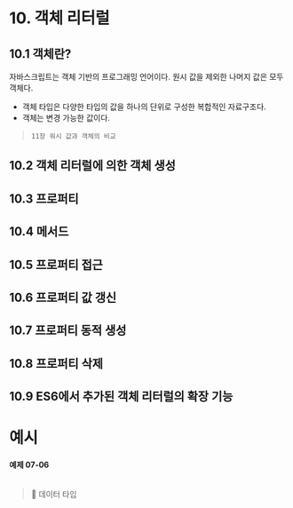 # 10. 객체 리터럴
## 10.1 객체란?
자바스크립트는 객체 기반의 프로그래밍 언어이다.
원시 값을 제외한 나머지 값은 모두 객체다.

- 객체 타입은 다양한 타입의 값을 하나의 단위로 구성한 복합적인 자료구조다.
- 객체는 변경 가능한 값이다.
> `11장 워시 값과 객체의 비교`

## 10.2 객체 리터럴에 의한 객체 생성
## 10.3 프로퍼티
## 10.4 메서드
## 10.5 프로퍼티 접근
## 10.6 프로퍼티 값 갱신
## 10.7 프로퍼티 동적 생성
## 10.8 프로퍼티 삭제
## 10.9 ES6에서 추가된 객체 리터럴의 확장 기능


# 예시
#### 예제 07-06
```
```

> 📝 데이터 타입 <br>